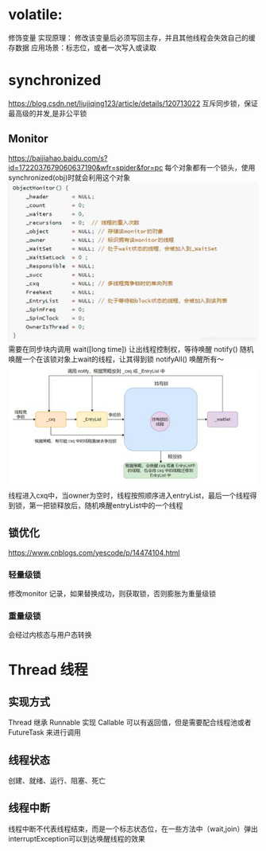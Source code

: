 # volatile: 
修饰变量
实现原理： 修改该变量后必须写回主存，并且其他线程会失效自己的缓存数据
应用场景：标志位，或者一次写入或读取

# synchronized
https://blog.csdn.net/liujiqing123/article/details/120713022
互斥同步锁，保证最高级的并发,是非公平锁

## Monitor
https://baijiahao.baidu.com/s?id=1722037679060637190&wfr=spider&for=pc
每个对象都有一个锁头，使用synchronized(obj)时就会利用这个对象 
![img.png](img.png)
需要在同步块内调用
wait([long time]) 让出线程控制权，等待唤醒
notify() 随机唤醒一个在该锁对象上wait的线程，让其得到锁
notifyAll() 唤醒所有～
![img_1.png](img_1.png)
线程进入cxq中，当owner为空时，线程按照顺序进入entryList，最后一个线程得到锁，第一把锁释放后，随机唤醒entryList中的一个线程

## 锁优化
https://www.cnblogs.com/yescode/p/14474104.html

### 轻量级锁
修改monitor 记录，如果替换成功，则获取锁，否则膨胀为重量级锁

### 重量级锁
会经过内核态与用户态转换

# Thread 线程
## 实现方式
Thread 继承
Runnable 实现
Callable 可以有返回值，但是需要配合线程池或者FutureTask 来进行调用

## 线程状态
创建、就绪、运行、阻塞、死亡

## 线程中断
线程中断不代表线程结束，而是一个标志状态位，在一些方法中（wait,join）弹出interruptException可以到达唤醒线程的效果